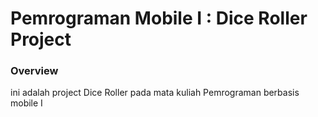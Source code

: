 # Pemrograman Mobile I : Dice Roller Project
### Overview
ini adalah project Dice Roller pada mata kuliah Pemrograman berbasis mobile I
